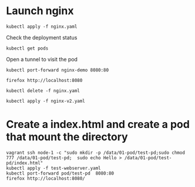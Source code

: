 
# Launch nginx

```
kubectl apply -f nginx.yaml
```

Check the deployment status

```
kubectl get pods
```

Open a tunnel to visit the pod

```
kubectl port-forward nginx-demo 8080:80
```

```
firefox http://localhost:8080
```

```
kubectl delete -f nginx.yaml
```

```
kubectl apply -f nginx-v2.yaml
```


# Create a index.html and create a pod that mount the directory 

```
vagrant ssh node-1 -c "sudo mkdir -p /data/01-pod/test-pd;sudo chmod 777 /data/01-pod/test-pd;  sudo echo Hello > /data/01-pod/test-pd/index.html"
kubectl apply -f test-webserver.yaml
kubectl port-forward pod/test-pd  8080:80
firefox http://localhost:8080/
```
